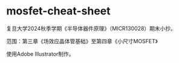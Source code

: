 # mosfet-cheat-sheet

复旦大学2024秋季学期《半导体器件原理》（MICR130028）期末小抄。

范围：第三章《场效应晶体管基础》至第四章《小尺寸MOSFET》

使用Adobe Illustrator制作。
